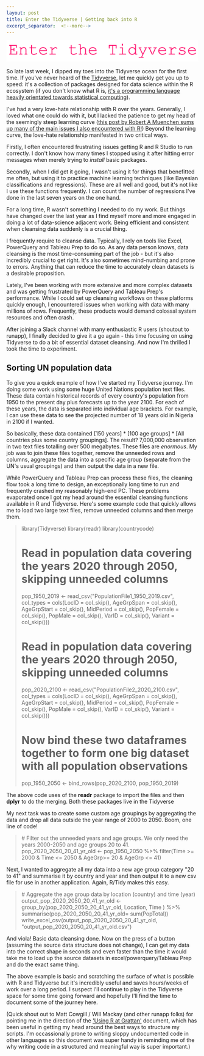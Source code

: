 ```yaml
---
layout: post
title: Enter the Tidyverse | Getting back into R
excerpt_separator:  <!--more-->
---
```


![Enter the Tidyverse](/assets/images/enter-the-tidyverse.png)

So late last week, I dipped my toes into the Tidyverse ocean for the first time. If you've never heard of the <a href="https://www.Tidyverse.org/">Tidyverse</a>, let me quickly get you up to speed: it's a collection of packages designed for data science within the R ecosystem (if you don't know what R is, <a href="https://en.wikipedia.org/wiki/R_(programming_language)">it's a programming language heavily orientated towards statistical computing</a>). 

I've had a very love-hate relationship with R over the years. Generally, I loved what one could do with it, but I lacked the patience to get my head of the seemingly steep learning curve (<a href="http://r4stats.com/articles/why-r-is-hard-to-learn/">this post by Robert A Muenchen sums up many of the main issues I also encountered with R!</a>) Beyond the learning curve, the love-hate relationship manifested in two critical ways. 

Firstly, I often encountered frustrating issues getting R and R Studio to run correctly. I don't know how many times I stopped using it after hitting error messages when merely trying to <i>install</i> basic packages. 

Secondly, when I did get it going, I wasn't using it for things that benefitted me often, but using it to practice machine learning techniques (like Bayesian classifications and regressions). These are all well and good, but it's not like I use these functions frequently. I can count the number of regressions I've done in the last seven years on the one hand.

For a long time, R wasn't something I needed to do my work. But things have changed over the last year as I find myself more and more engaged in doing a lot of data-science adjacent work. Being efficient and consistent when cleansing data suddenly is a crucial thing. 

I frequently require to cleanse data. Typically, I rely on tools like Excel, PowerQuery and Tableau Prep to do so. As any data person knows, data cleansing is the most time-consuming part of the job - but it's also incredibly crucial to get right. It's also sometimes mind-numbing and prone to errors. Anything that can reduce the time to accurately clean datasets is a desirable proposition.

Lately, I've been working with more extensive and more complex datasets and was getting frustrated by PowerQuery and Tableau Prep's performance. While I could set up cleansing workflows on these platforms quickly enough, I encountered issues when working with data with many millions of rows. Frequently, these products would demand colossal system resources and often crash. 

After joining a Slack channel with many enthusiastic R users (shoutout to runapp), I finally decided to give it a go again - this time focusing on using Tidyverse to do a bit of essential dataset cleansing. And now I'm thrilled I took the time to experiment. 

<h2>Sorting UN population data</h2>

To give you a quick example of how I've started my Tidyverse journey. I'm doing some work using some huge United Nations population text files. These data contain historical records of every country's population from 1950 to the present day plus forecasts up to the year 2100. For each of these years, the data is separated into individual age brackets. For example, I can use these data to see the projected number of 18 years old in Nigeria in 2100 if I wanted. 

So basically, these data contained [150 years] * [100 age groups] * [All countries plus some country groupings]. The result? 7,000,000 observation in two text files totalling over 500 megabytes. These files are <i>enormous</i>. My job was to join these files together, remove the unneeded rows and columns, aggregate the data into a specific age group (separate from the UN's usual groupings) and then output the data in a new file. 

While PowerQuery and Tableau Prep can process these files, the cleaning flow took a long time to design, an exceptionally long time to run and frequently crashed my reasonably high-end PC. These problems evaporated once I got my head around the essential cleansing functions available in R and Tidyverse. Here's some example code that quickly allows me to load two large text files, remove unneeded columns and then merge them. 

<blockquote>
library(Tidyverse)
library(readr)
library(countrycode)

# Read in population data covering the years 2020 through 2050, skipping unneeded columns
pop_1950_2019 <- read_csv("PopulationFile1_1950_2019.csv", 
                            col_types = cols(LocID = col_skip(),
                                             AgeGrpSpan = col_skip(), 
                                             AgeGrpStart = col_skip(), MidPeriod = col_skip(), 
                                             PopFemale = col_skip(), PopMale = col_skip(), 
                                             VarID = col_skip(), Variant = col_skip()))

# Read in population data covering the years 2020 through 2050, skipping unneeded columns
pop_2020_2100 <- read_csv("PopulationFile2_2020_2100.csv", 
                             col_types = cols(LocID = col_skip(),
                                              AgeGrpSpan = col_skip(), 
                                              AgeGrpStart = col_skip(), MidPeriod = col_skip(), 
                                              PopFemale = col_skip(), PopMale = col_skip(), 
                                              VarID = col_skip(), Variant = col_skip()))

# Now bind these two dataframes together to form one big dataset with all population observations

pop_1950_2050 <- bind_rows(pop_2020_2100, pop_1950_2019)

</blockquote>

The above code uses of the <b>readr</b> package to import the files and then <b>dplyr</b> to do the merging. Both these packages live in the Tidyverse

My next task was to create some custom age groupings by aggregating the data and drop all data outside the year range of 2000 to 2050. Boom, one line of code!

<blockquote>
# Filter out the unneeded years and age groups.  We only need the years 2000-2050 and age groups 20 to 41.
pop_2020_2050_20_41_yr_old <- pop_1950_2050 %>%
  filter(Time >= 2000 & Time <= 2050 & AgeGrp>= 20 & AgeGrp <= 41)
</blockquote>

Next, I wanted to aggregate all my data into a new age group category "20 to 41" and summarise it by country and year and then output it to a new csv file for use in another application. Again, R/Tidy makes this easy. 

<blockquote>
# Aggregate the age group data by location (country) and time (year)
output_pop_2020_2050_20_41_yr_old <- group_by(pop_2020_2050_20_41_yr_old, Location, Time ) %>% summarise(pop_2020_2050_20_41_yr_old= sum(PopTotal))
write_excel_csv(output_pop_2020_2050_20_41_yr_old, "output_pop_2020_2050_20_41_yr_old.csv")
</blockquote>

And viola! Basic data cleansing done. Now on the press of a button (assuming the source data structure does not change), I can get my data into the correct shape in seconds and even faster than the time it would take me to load up the source datasets in excel/powerquery/Tableau Prep and do the exact same thing. 

The above example is basic and scratching the surface of what is possible with R and Tidyverse but it's incredibly useful and saves hours/weeks of work over a long period. I suspect I'll continue to play in the Tidyverse space for some time going forward and hopefully I'll find the time to document some of the journey here. 

(Quick shout out to Matt Cowgill / Will Mackay (and other runapp folks) for pointing me in the direction of the <a href="https://grattan.github.io/R_at_Grattan/">'Using R at Grattan'</a> document, which has been useful in getting my head around the best ways to structure my scripts. I'm occassionally prone to writing sloppy undocumented code in other languages so this document was super handy in reminding me of the why writing code in a structured and meaningful way is super important.) 